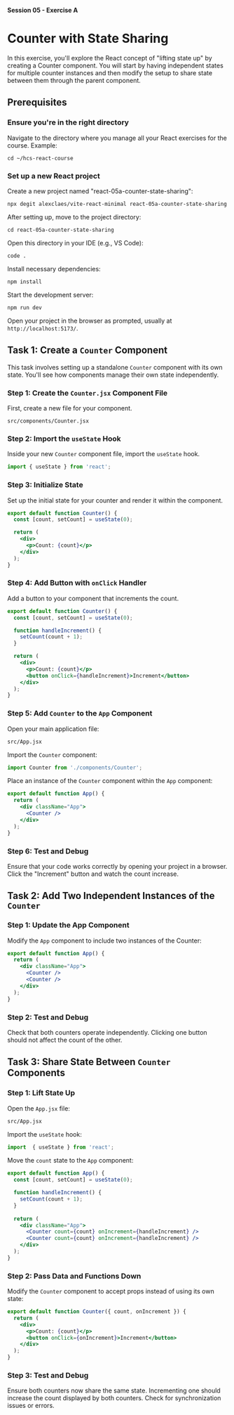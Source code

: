 **Session 05 - Exercise A**

# Counter with State Sharing

In this exercise, you'll explore the React concept of "lifting state up" by creating a Counter component. You will start by having independent states for multiple counter instances and then modify the setup to share state between them through the parent component.

## Prerequisites

### Ensure you're in the right directory
Navigate to the directory where you manage all your React exercises for the course.
Example:
```
cd ~/hcs-react-course
```

### Set up a new React project
Create a new project named "react-05a-counter-state-sharing":
```
npx degit alexclaes/vite-react-minimal react-05a-counter-state-sharing
```
After setting up, move to the project directory:
```
cd react-05a-counter-state-sharing
```
Open this directory in your IDE (e.g., VS Code):
```
code .
```
Install necessary dependencies:
```
npm install
```
Start the development server:
```
npm run dev
```
Open your project in the browser as prompted, usually at `http://localhost:5173/`.

## Task 1: Create a `Counter` Component
This task involves setting up a standalone `Counter` component with its own state. You'll see how components manage their own state independently.

### Step 1: Create the `Counter.jsx` Component File
First, create a new file for your component.
```
src/components/Counter.jsx
```

### Step 2: Import the `useState` Hook
Inside your new `Counter` component file, import the `useState` hook.
```jsx
import { useState } from 'react';
```

### Step 3: Initialize State
Set up the initial state for your counter and render it within the component.
```jsx
export default function Counter() {
  const [count, setCount] = useState(0);

  return (
    <div>
      <p>Count: {count}</p>
    </div>
  );
}
```

### Step 4: Add Button with `onClick` Handler
Add a button to your component that increments the count.
```jsx
export default function Counter() {
  const [count, setCount] = useState(0);

  function handleIncrement() {
    setCount(count + 1);
  }

  return (
    <div>
      <p>Count: {count}</p>
      <button onClick={handleIncrement}>Increment</button>
    </div>
  );
}
```


### Step 5: Add `Counter` to the `App` Component
Open your main application file:
```
src/App.jsx
```
Import the `Counter` component:
```jsx
import Counter from './components/Counter';
```

Place an instance of the `Counter` component within the `App` component:
```jsx
export default function App() {
  return (
    <div className="App">
      <Counter />
    </div>
  );
}
```

### Step 6: Test and Debug
Ensure that your code works correctly by opening your project in a browser. Click the "Increment" button and watch the count increase.


## Task 2: Add Two Independent Instances of the `Counter`
### Step 1: Update the App Component
Modify the `App` component to include two instances of the Counter:
```jsx
export default function App() {
  return (
    <div className="App">
      <Counter />
      <Counter />
    </div>
  );
}
```

### Step 2: Test and Debug
Check that both counters operate independently. Clicking one button should not affect the count of the other.

## Task 3: Share State Between `Counter` Components
### Step 1: Lift State Up

Open the `App.jsx` file:

```
src/App.jsx
```

Import the `useState` hook:

````jsx
import  { useState } from 'react';
````

Move the `count` state to the `App` component:
```jsx
export default function App() {
  const [count, setCount] = useState(0);

  function handleIncrement() {
    setCount(count + 1);
  }
  
  return (
    <div className="App">
      <Counter count={count} onIncrement={handleIncrement} />
      <Counter count={count} onIncrement={handleIncrement} />
    </div>
  );
}
```

### Step 2: Pass Data and Functions Down
Modify the `Counter` component to accept props instead of using its own state:
```jsx
export default function Counter({ count, onIncrement }) {
  return (
    <div>
      <p>Count: {count}</p>
      <button onClick={onIncrement}>Increment</button>
    </div>
  );
}
```

### Step 3: Test and Debug
Ensure both counters now share the same state. Incrementing one should increase the count displayed by both counters. Check for synchronization issues or errors.
